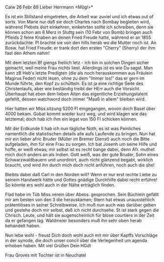  Calw 26 Febr 69
Lieber Herrmann <Mögl>*

Es ist ein Stillstand eingetreten, die Arbeit war zuviel und ich etwas out of sorts. Von Marie nur daß sie doch Charles nach Bombay begleiten wird, während Plebsts dort einkehren, einkehrten sollte ich schreiben, denn sie können schon am 8 Merz in Stuttg sein (10 Febr von Bomb) bringen auch Pfleids 2 feine Knaben an denen Fried Freude hatte, während er an 1855 zurückdachte. Pl brachte sie von den hills herab wo die Mutter noch ist. An Bosw. hat Fried Freude: er trank dort den ersten "Cherry" (Sherry) der ihm fast den Athem nahm!

Mit dem letzten Bf giengs freilich letz - ich bin in solchen Dingen sicher gemacht, weil meine Frau nichts liest. Allerdings ist es wie Du sagst. Man kann zB Heb's letzte Predigten (die als noch herauskommen aus Fräulein Magirus Feder) nicht lesen, ohne zu dem "Immer los!" das er gern im Munde führte, den Kopf zu schütteln. Es ist ja eine richtige Seite des Christenlaufs, aber wie beständig treibt der HErr auch die Vorsicht. Überhaupt hat eben dem lieben Alten das eigentliche Erziehungstalent gefehlt, dessen watchword doch immer "Maaß in allem" bleiben wird.

Hier hatten wir Miss.sitzung 5200 Fl eingegangen, wovon doch Basel über 4000 bekam. Gobat kommt wieder kurz weg, und wird klagen wie das letztemal; doch hab ich ihm ein legat von 150 Fl schicken können.

Mit der Erdkunde II hab ich nun tägliche Noth, es ist was Peinliches namentlich die statistischen details alle aufs Laufende zu bringen. 
Nun hat mir ein lieber afric Bruder (Müller im Bremer Dienst) auch noch die Bitte aufgeladen, ihm für eine Frau zu sorgen. Ich bat Josenh um seine Hilfe und hoffe, er weiß etwas; mir selbst ist es recht bange dabei, denn Afr. muthet mich doch anders an als Indien. Gott weiß, was der gute Bruder, Sohn eines Schwarzwaldbauern und unordinirt, auch nicht glänzend begabt, wirklich braucht, und wird ihn durch mich doch nicht anführen, noch auch die she!

Bleibts dabei daß Carl in den Norden will? Wenn er nur erst rechte Liebe zu seinem Handwerk hätte und Gottes gnädige Durchhilfe dabei recht erführe! So könnte ers wohl auch in der Nähe erträglich finden.

Flad habe im Tüb Miss.verein über Abess. gesprochen. Sein Büchlein gefällt mir am besten von den 3 die herauskamen; Stern hat etwas unausstehlich prätentiöses in seiner Schreibweise. Ich muß nun auch was darüber geben und gestehe doch mir selbst, daß ich nicht durchsehe. St ist stark gegen die Chrisch. Leute, und hält sie augenscheinlich für blose courtiers in der Zeit da er gefangen lag. Waldmeier besonders muß ihn sehr oben herab behandelt haben.

Nun lebe wohl - freust Dich doch wohl auch mit mir über Kapffs Vorschläge in der synode, die doch unser concil über die Verlegenheit um agenda erhoben haben. Mit viel Grüßen
 Dein HGdt

Frau Groves mit Tochter ist in Neuchatel
